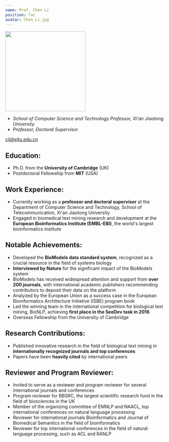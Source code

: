 ```yaml
---
name: Prof. Chen Li
position: fac
avatar: Chen_Li.jpg
---
```


<img width="250" src="{{site.baseurl}}/images/people/{{page.avatar}}" data-action="zoom">

- _School of Computer Science and Technology Professor, Xi'an Jiaotong University._ <br>
- _Professor, Doctoral Supervisor._

<i class="fa fa-envelope-o"></i> <cli@xjtu.edu.cn><br>


##  Education:
- Ph.D. from the **University of Cambridge** (UK)
- Postdoctoral Fellowship from **MIT** (USA)

## Work Experience:
- Currently working as a **professor and doctoral supervisor** at the Department of Computer Science and Technology, School of Telecommunication, Xi'an Jiaotong University
- Engaged in biomedical text mining research and development at the **European Bioinformatics Institute (EMBL-EBI)**, the world's largest bioinformatics institute

## Notable Achievements:

- Developed the **BioModels data standard system**, recognized as a crucial resource in the field of systems biology
- **Interviewed by Nature** for the significant impact of the BioModels system
- BioModels has received widespread attention and support from **over 200 journals**, with international academic publishers recommending contributors to deposit their data on the platform
- Analyzed by the European Union as a success case in the European Bioinformatics Architecture Initiative (ISBE) program book
- Led the winning team in the international competition for biological text mining, BioNLP, achieving **first place in the SeeDev task in 2016**
- Overseas Fellowship from the University of Cambridge

## Research Contributions:
- Published innovative research in the field of biological text mining in **internationally recognized journals and top conferences**
- Papers have been **heavily cited** by international peers

## Reviewer and Program Reviewer:
- Invited to serve as a reviewer and program reviewer for several international journals and conferences
- Program reviewer for BBSRC, the largest scientific research fund in the field of biosciences in the UK
- Member of the organizing committee of EMNLP and NAACL, top international conferences on natural language processing
- Reviewer for international journals Bioinformatics and Journal of Biomedical Semantics in the field of bioinformatics
- Reviewer for top international conferences in the field of natural language processing, such as ACL and RANLP